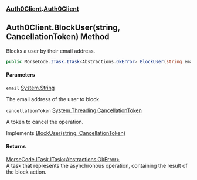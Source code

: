 ### [Auth0Client](../index.md 'Auth0Client').[Auth0Client](index.md 'Auth0Client\.Auth0Client')

## Auth0Client\.BlockUser\(string, CancellationToken\) Method

Blocks a user by their email address\.

```csharp
public MorseCode.ITask.ITask<Abstractions.OkError> BlockUser(string email, System.Threading.CancellationToken cancellationToken);
```
#### Parameters

<a name='global__Auth0Client.Auth0Client.BlockUser(string,System.Threading.CancellationToken).email'></a>

`email` [System\.String](https://learn.microsoft.com/en-us/dotnet/api/system.string 'System\.String')

The email address of the user to block\.

<a name='global__Auth0Client.Auth0Client.BlockUser(string,System.Threading.CancellationToken).cancellationToken'></a>

`cancellationToken` [System\.Threading\.CancellationToken](https://learn.microsoft.com/en-us/dotnet/api/system.threading.cancellationtoken 'System\.Threading\.CancellationToken')

A token to cancel the operation\.

Implements [BlockUser\(string, CancellationToken\)](https://learn.microsoft.com/en-us/dotnet/api/abstractions.iuserservice.blockuser#abstractions-iuserservice-blockuser(system-string-system-threading-cancellationtoken) 'Abstractions\.IUserService\.BlockUser\(System\.String,System\.Threading\.CancellationToken\)')

#### Returns
[MorseCode\.ITask\.ITask&lt;](https://learn.microsoft.com/en-us/dotnet/api/morsecode.itask.itask-1 'MorseCode\.ITask\.ITask\`1')[Abstractions\.OkError](https://learn.microsoft.com/en-us/dotnet/api/abstractions.okerror 'Abstractions\.OkError')[&gt;](https://learn.microsoft.com/en-us/dotnet/api/morsecode.itask.itask-1 'MorseCode\.ITask\.ITask\`1')  
A task that represents the asynchronous operation, containing the result of the block action\.